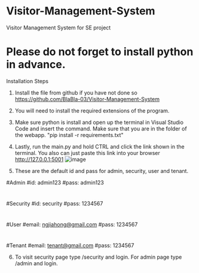 # Visitor-Management-System
Visitor Management System for SE project

# Please do not forget to install python in advance.
Installation Steps
1. Install the file from github if you have not done so
   https://github.com/BlaBla-03/Visitor-Management-System

2. You will need to install the required extensions of the program.
3. Make sure python is install and open up the terminal in Visual Studio Code and insert the command. Make sure that you are in the folder of the webapp.
   "pip install -r requirements.txt"
4. Lastly, run the main.py and hold CTRL and click the link shown in the terminal. You also can just paste this link into your browser http://127.0.0.1:5001
   ![image](https://github.com/BlaBla-03/Visitor-Management-System/assets/102528634/621c3e4e-2c37-424b-be93-a29f768bdfd5)
5. These are the default id and pass for admin, security, user and tenant.

#Admin
#id: admin123
#pass: admin123
#
#Security
#id: security
#pass: 1234567
#
#User
#email: ngjiahong@gmail.com
#pass: 1234567
#
#Tenant
#email: tenant@gmail.com
#pass: 1234567

6. To visit security page type /security and login. For admin page type /admin and login.

